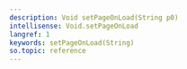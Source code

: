 ```yaml
---
description: Void setPageOnLoad(String p0)
intellisense: Void.setPageOnLoad
langref: 1
keywords: setPageOnLoad(String)
so.topic: reference
---
```





